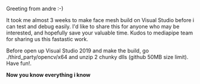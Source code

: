﻿﻿﻿﻿﻿﻿﻿﻿﻿Greeting from andre :-)

It took me almost 3 weeks to make face mesh build on Visual Studio before i can test and debug easily. I'd like to share this for anyone who may be interested, and hopefully save your valuable time. Kudos to mediapipe team for sharing us this fastastic work.

Before open up Visual Studio 2019 and make the build, go ./third_party/opencv/x64 and unzip 2 chunky dlls (github 50MB size limit). Have fun!.

**Now you know everything i know**







